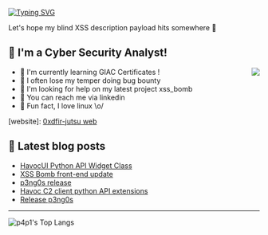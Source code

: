 [![Typing SVG](https://readme-typing-svg.herokuapp.com?font=Hack&color=%239315B7&lines=What's+up!+I'm+0xdfir+-+jutsu)](https://git.io/typing-svg)


Let's hope my blind XSS description payload hits somewhere :penguin:

## :name_badge: I'm a Cyber Security Analyst!
<img align="right" src="https://c.tenor.com/OKO48giZVgwAAAAC/school-superbad.gif" />

- :peach: I'm currently learning GIAC Certificates !
- :tangerine: I often lose my temper doing bug bounty
- :tomato: I'm looking for help on my latest project xss_bomb
- :watermelon: You can reach me via linkedin
- :meat_on_bone: Fun fact, I love linux \o/

[website]: [0xdfir-jutsu web](https://0xdfir-jutsu.github.io/)

## :notebook: Latest blog posts
<!-- BLOG-POST-LIST:START -->
- [HavocUI Python API Widget Class](https://leosmith.wtf/blog/havocui-widget-python.html)
- [XSS Bomb front-end update](https://leosmith.wtf/blog/xss-bomb-front-end.html)
- [p3ng0s release](https://leosmith.wtf/blog/p3ng0s-release.html)
- [Havoc C2 client python API extensions](https://leosmith.wtf/blog/havoc-c2-pythonapi.html)
- [Release p3ng0s](https://leosmith.wtf/rice/)
<!-- BLOG-POST-LIST:END -->

---
<!--
[![p4p1's tryhackme stats](https://raw.githubusercontent.com/p4p1/p4p1/master/assets/thm_propic.png)][tryhackme]
[![p4p1's hackthebox stats](http://www.hackthebox.eu/badge/image/311399)][hackthebox]
-->

![p4p1's Top Langs](https://github-readme-stats.vercel.app/api/top-langs/?username=0xdfir-jutsu&show_icons=true&theme=synthwave&card_width=750)

<!--START_SECTION:badges-->
<!--END_SECTION:badges-->


